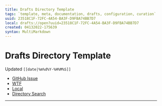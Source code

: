 ```yaml
---
title: Drafts Directory Template
tags: `template, meta, documentation, drafts, configuration, curation`
uuid: 23518C1F-72FC-4A54-BA3F-D9FBA74BB7D7
local: drafts://open?uuid=23518C1F-72FC-4A54-BA3F-D9FBA74BB7D7
created: 04132022-175639
syntax: MultiMarkdown
---
```

 # Drafts Directory Template
Updated `[[date|%m%d%Y-%H%M%S]]`

- [GitHub Issue](https://github.com/extratone/drafts/issues/)
- [WTF](https://davidblue.wtf/drafts/[[uuid]].html)
- [Local](shareddocuments:///private/var/mobile/Library/Mobile%20Documents/com~apple~CloudDocs/Written/[[uuid]].md)
- [Directory Search](https://directory.getdrafts.com/search?utf8=✓&q=<|>)

---
